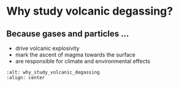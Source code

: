 # Why study volcanic degassing?




## Because gases and particles ...

* drive volcanic explosivity
* mark the ascent of magma towards the surface
* are responsible for climate and environmental effects



```{image} content/why_study_volcanic_degassing.jpg
:alt: why_study_volcanic_degassing
:align: center
```


